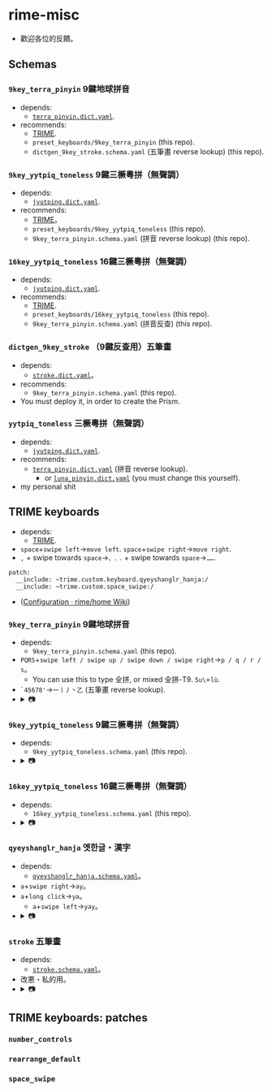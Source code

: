 # rime-misc
* 歡迎各位的反饋。

## Schemas

### `9key_terra_pinyin` 9鍵地球拼音
* depends:
  * [`terra_pinyin.dict.yaml`](https://github.com/rime/rime-terra-pinyin).
* recommends:
  * [TRIME](https://github.com/osfans/trime).
  * `preset_keyboards/9key_terra_pinyin` (this repo).
  * `dictgen_9key_stroke.schema.yaml` (五筆畫 reverse lookup) (this repo).

### `9key_yytpiq_toneless` 9鍵三橛粵拼（無聲調）
* depends:
  * [`jyutping.dict.yaml`](https://github.com/rime/rime-jyutping).
* recommends:
  * [TRIME](https://github.com/osfans/trime)。
  * `preset_keyboards/9key_yytpiq_toneless` (this repo).
  * `9key_terra_pinyin.schema.yaml` (拼音 reverse lookup) (this repo).

### `16key_yytpiq_toneless` 16鍵三橛粵拼（無聲調）
* depends:
  * [`jyutping.dict.yaml`](https://github.com/rime/rime-jyutping).
* recommends:
  * [TRIME](https://github.com/osfans/trime).
  * `preset_keyboards/16key_yytpiq_toneless` (this repo).
  * `9key_terra_pinyin.schema.yaml` (拼音反查) (this repo).

### `dictgen_9key_stroke` （9鍵反查用）五筆畫
* depends:
  * [`stroke.dict.yaml`](https://github.com/rime/rime-stroke)。
* recommends:
  * `9key_terra_pinyin.schema.yaml` (this repo).
* You must deploy it, in order to create the Prism.

### `yytpiq_toneless` 三橛粵拼（無聲調）
* depends:
  * [`jyutping.dict.yaml`](https://github.com/rime/rime-jyutping).
* recommends:
  * [`terra_pinyin.dict.yaml`](https://github.com/rime/rime-terra-pinyin) (拼音 reverse lookup).
    * or [`luna_pinyin.dict.yaml`](https://github.com/rime/rime-luna-pinyin) (you must change this yourself).
* my personal shit

## TRIME keyboards
* depends:
  * [TRIME](https://github.com/osfans/trime).
* `space`+`swipe left`→`move left`. `space`+`swipe right`→`move right`.
* `,` + swipe towards `space`→`、`. `.` + swipe towards `space`→`……`.

```
patch:
  __include: ~trime.custom.keyboard.qyeyshanglr_hanja:/
  __include: ~trime.custom.space_swipe:/
```
* ([Configuration &middot; rime/home Wiki](https://github.com/rime/home/wiki/Configuration))

### `9key_terra_pinyin` 9鍵地球拼音
* depends:
  * `9key_terra_pinyin.schema.yaml` (this repo).
* `PQRS`+`swipe left / swipe up / swipe down / swipe right`→`p / q / r / s`。
  * You can use this to type 全拼, or mixed 全拼-T9. `5u\`=`lù`.
* <code>&#96;45678'</code>→`一丨丿丶乙` (五筆畫 reverse lookup).
* <details><summary>📷</summary><img alt="9鍵地球拼音" src="https://raw.githubusercontent.com/szc126/rime-misc/img/img/trime-9key_terra_pinyin-1_0_0.png" /><img alt="9鍵地球拼音" src="https://raw.githubusercontent.com/szc126/rime-misc/img/img/trime-9key_terra_pinyin-1_0_0-stroke.png" /></details>

### `9key_yytpiq_toneless` 9鍵三橛粵拼（無聲調）
* depends:
  * `9key_yytpiq_toneless.schema.yaml` (this repo).
* <details><summary>📷</summary><img alt="9鍵三橛粵拼（無聲調）" src="https://raw.githubusercontent.com/szc126/rime-misc/img/img/trime-9key_yytpiq_toneless-1_0_0.png" /><img alt="9鍵三橛粵拼（無聲調）" src="https://raw.githubusercontent.com/szc126/rime-misc/img/img/trime-9key_yytpiq_toneless-1_0_0-pinyin.png" /></details>

### `16key_yytpiq_toneless` 16鍵三橛粵拼（無聲調）
* depends:
  * `16key_yytpiq_toneless.schema.yaml` (this repo).
* <details><summary>📷</summary><img alt="16鍵三橛粵拼（無聲調）" src="https://raw.githubusercontent.com/szc126/rime-misc/img/img/trime-16key_yytpiq_toneless-2_0_0.png" /></details>

### `qyeyshanglr_hanja` 옛한글・漢字
* depends:
  * [`qyeyshanglr_hanja.schema.yaml`](https://github.com/biopolyhedron/rime-qyeyshanglr-hanja)。
* `a`+`swipe right`→`ay`。
* `a`+`long click`→`ya`。
  * `a`+`swipe left`→`yay`。
* <details><summary>📷</summary><img alt="옛한글・漢字" src="https://raw.githubusercontent.com/szc126/rime-misc/img/img/trime-qyeyshanglr_hanja-1_0_0.png" /></details>

### `stroke` 五筆畫
* depends:
  * [`stroke.schema.yaml`](https://github.com/rime/rime-stroke)。
* 改悪・私的用。
* <details><summary>📷</summary><img alt="五筆畫" src="https://raw.githubusercontent.com/szc126/rime-misc/img/img/trime-stroke-1_0_0.png" /></details>

## TRIME keyboards: patches

### `number_controls`

### `rearrange_default`

### `space_swipe`
